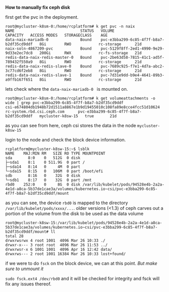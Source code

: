 **How to manually fix ceph disk**

first get the pvc in the deployment.

```
root@mycluster-k8sm-0:/home/rcplatform# k get pvc -n naix
NAME                             STATUS   VOLUME                                     CAPACITY   ACCESS MODES   STORAGECLASS    AGE
data-naix-mariadb-0              Bound    pvc-e3bba299-6c85-4f7f-b8a7-b2df35cd9ddf   8Gi        RWO            rc-storage      21d
naix-soln-4867209-pvc            Bound    pvc-5129f8ff-2ed1-4990-9e29-9d33e2ec7dc8   200Gi      RWX            rc-fs-storage   21d
redis-data-naix-redis-master-0   Bound    pvc-2be63d58-7815-41c1-ad5f-789432f550a9   8Gi        RWO            rc-storage      21d
redis-data-naix-redis-slave-0    Bound    pvc-7689c925-f7e1-4d7a-abc2-3c77cd6f2eb8   8Gi        RWO            rc-storage      21d
redis-data-naix-redis-slave-1    Bound    pvc-7d31e9dd-b9e4-4641-89b3-a9ffb167f651   8Gi        RWO            rc-storage      21d
```

lets check where the `data-naix-mariadb-0 ` is mounted on. 
```
root@mycluster-k8sm-0:/home/rcplatform# k get volumeattachments -o wide | grep pvc-e3bba299-6c85-4f7f-b8a7-b2df35cd9ddf
csi-e674804db1948b72d1511a8867e1b9d19455010c108fa89e8cce4fcc51d10624   rc-system.rbd.csi.ceph.com      pvc-e3bba299-6c85-4f7f-b8a7-b2df35cd9ddf   mycluster-k8sw-15   true       21d
```
as you can see from here, ceph csi stores the data in the node `mycluster-k8sw-15` 

login to the node and check the block device information.

```
rcplatform@mycluster-k8sw-15:~$ lsblk
NAME    MAJ:MIN RM   SIZE RO TYPE MOUNTPOINT
sda       8:0    0   512G  0 disk
├─sda1    8:1    0 511.9G  0 part /
├─sda14   8:14   0     4M  0 part
└─sda15   8:15   0   106M  0 part /boot/efi
sdb       8:16   0    32G  0 disk
└─sdb1    8:17   0    32G  0 part /mnt
rbd0    252:0    0     8G  0 disk /var/lib/kubelet/pods/94528e4b-2a2a-4e1d-a8ca-5b37de1cae3a/volumes/kubernetes.io~csi/pvc-e3bba299-6c85-4f7f-b8a7-b2df35cd9ddf/mount
```

as you can see, the device `rbd0` is mapped to the directory `/var/lib/kubelet/pods/xxxx/...`. older versions (<1.3) of ceph carves out a portion of the volume from the disk to be used as the data volume
```
root@mycluster-k8sw-15:/var/lib/kubelet/pods/94528e4b-2a2a-4e1d-a8ca-5b37de1cae3a/volumes/kubernetes.io~csi/pvc-e3bba299-6c85-4f7f-b8a7-b2df35cd9ddf/mount# ll
total 28
drwxrwsrwx 4 root 1001  4096 Mar 26 10:33 ./
drwxr-x--- 3 root root  4096 Mar 26 11:53 ../
drwxrwsr-x 6 1001 1001  4096 Apr 16 12:42 data/
drwxrws--- 2 root 1001 16384 Mar 26 10:33 lost+found/
```
if we were to do `fsck` on  the block device, we can at this point. _But make sure to unmount it_

`sudo fsck.ext4 /dev/rbd0` and it will be checked for integrity and fsck will fix any issues thereof.
